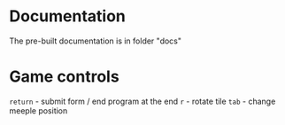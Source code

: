 # Documentation
The pre-built documentation is in folder "docs"

# Game controls
`return` - submit form / end program at the end
`r` - rotate tile
`tab` - change meeple position